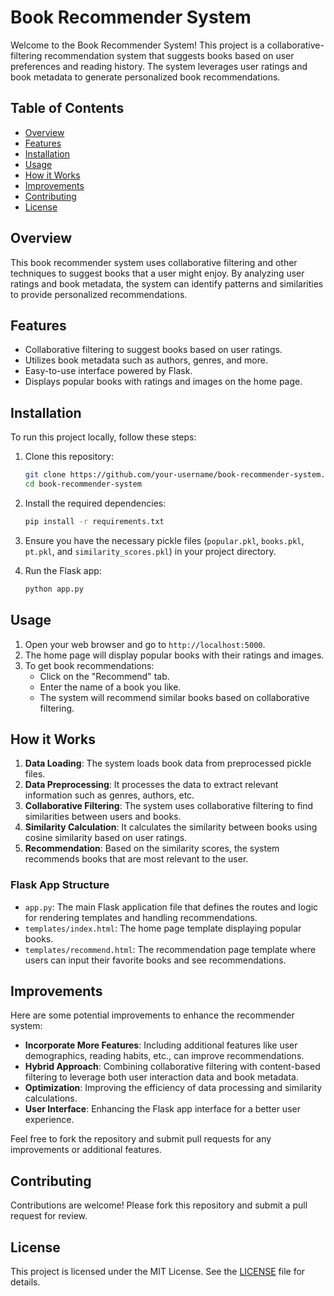 # Book Recommender System

Welcome to the Book Recommender System! This project is a collaborative-filtering recommendation system that suggests books based on user preferences and reading history. The system leverages user ratings and book metadata to generate personalized book recommendations.

## Table of Contents
- [Overview](#overview)
- [Features](#features)
- [Installation](#installation)
- [Usage](#usage)
- [How it Works](#how-it-works)
- [Improvements](#improvements)
- [Contributing](#contributing)
- [License](#license)

## Overview

This book recommender system uses collaborative filtering and other techniques to suggest books that a user might enjoy. By analyzing user ratings and book metadata, the system can identify patterns and similarities to provide personalized recommendations.

## Features

- Collaborative filtering to suggest books based on user ratings.
- Utilizes book metadata such as authors, genres, and more.
- Easy-to-use interface powered by Flask.
- Displays popular books with ratings and images on the home page.

## Installation

To run this project locally, follow these steps:

1. Clone this repository:
    ```sh
    git clone https://github.com/your-username/book-recommender-system.git
    cd book-recommender-system
    ```

2. Install the required dependencies:
    ```sh
    pip install -r requirements.txt
    ```

3. Ensure you have the necessary pickle files (`popular.pkl`, `books.pkl`, `pt.pkl`, and `similarity_scores.pkl`) in your project directory.

4. Run the Flask app:
    ```sh
    python app.py
    ```

## Usage

1. Open your web browser and go to `http://localhost:5000`.
2. The home page will display popular books with their ratings and images.
3. To get book recommendations:
   - Click on the "Recommend" tab.
   - Enter the name of a book you like.
   - The system will recommend similar books based on collaborative filtering.

## How it Works

1. **Data Loading**: The system loads book data from preprocessed pickle files.
2. **Data Preprocessing**: It processes the data to extract relevant information such as genres, authors, etc.
3. **Collaborative Filtering**: The system uses collaborative filtering to find similarities between users and books.
4. **Similarity Calculation**: It calculates the similarity between books using cosine similarity based on user ratings.
5. **Recommendation**: Based on the similarity scores, the system recommends books that are most relevant to the user.

### Flask App Structure

- `app.py`: The main Flask application file that defines the routes and logic for rendering templates and handling recommendations.
- `templates/index.html`: The home page template displaying popular books.
- `templates/recommend.html`: The recommendation page template where users can input their favorite books and see recommendations.

## Improvements

Here are some potential improvements to enhance the recommender system:

- **Incorporate More Features**: Including additional features like user demographics, reading habits, etc., can improve recommendations.
- **Hybrid Approach**: Combining collaborative filtering with content-based filtering to leverage both user interaction data and book metadata.
- **Optimization**: Improving the efficiency of data processing and similarity calculations.
- **User Interface**: Enhancing the Flask app interface for a better user experience.

Feel free to fork the repository and submit pull requests for any improvements or additional features.

## Contributing

Contributions are welcome! Please fork this repository and submit a pull request for review.

## License

This project is licensed under the MIT License. See the [LICENSE](LICENSE) file for details.
